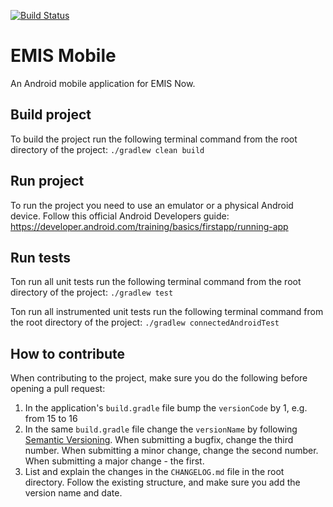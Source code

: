 [![Build Status](https://travis-ci.com/boyski33/emis-mobile.svg?branch=master)](https://travis-ci.com/boyski33/emis-mobile)

# EMIS Mobile

An Android mobile application for EMIS Now.

## Build project
To build the project run the following terminal command from the root directory of the project:
`./gradlew clean build`

## Run project
To run the project you need to use an emulator or a physical Android device. Follow this official
Android Developers guide: https://developer.android.com/training/basics/firstapp/running-app

## Run tests
Ton run all unit tests run the following terminal command from the root directory of the project:
`./gradlew test`

Ton run all instrumented unit tests run the following terminal command from the root directory of 
the project:
`./gradlew connectedAndroidTest`

## How to contribute
When contributing to the project, make sure you do the following before opening a pull request:
1. In the application's `build.gradle` file bump the `versionCode` by 1, e.g. from 15 to 16
2. In the same `build.gradle` file change the `versionName` by following 
[Semantic Versioning](https://semver.org/spec/v2.0.0.html). When submitting a bugfix, change the
third number. When submitting a minor change, change the second number. When submitting a major 
change - the first.
3. List and explain the changes in the `CHANGELOG.md` file in the root directory. Follow the 
existing structure, and make sure you add the version name and date.